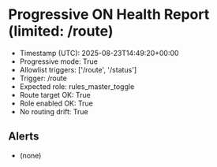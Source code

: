 # Progressive ON Health Report (limited: /route)

- Timestamp (UTC): 2025-08-23T14:49:20+00:00
- Progressive mode: True
- Allowlist triggers: ['/route', '/status']
- Trigger: /route
- Expected role: rules_master_toggle
- Route target OK: True
- Role enabled OK: True
- No routing drift: True

## Alerts
- (none)
